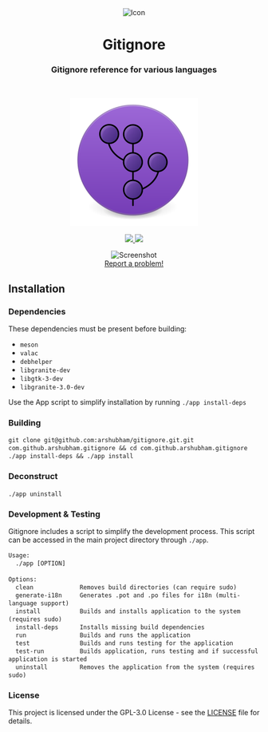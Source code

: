 <div align="center">
  <span align="center"> <img width="80" height="70" class="center" src="git@github.com:arshubham/gitignore.git/blob/master/data/images/com.github.arshubham.gitignore.png" alt="Icon"></span>
  <h1 align="center">Gitignore</h1>
  <h3 align="center">Gitignore reference for various languages</h3>
</div>

<br/>

<p align="center">
    <a href="https://appcenter.elementary.io/com.github.arshubham.gitignore">
        <img src="https://raw.githubusercontent.com/arshubham/gitignore/master/data/images/icons/128/com.github.arshubham.gitignore.svg">
    </a>
</p>

<p align="center">
  <a href="git@github.com:arshubham/gitignore.git/blob/master/LICENSE">
    <img src="https://img.shields.io/badge/License-GPL-3.0-blue.svg">
  </a>
  <a href="git@github.com:arshubham/gitignore.git/releases">
    <img src="https://img.shields.io/badge/Release-v%201.0.0-orange.svg">
  </a>
</p>

<p align="center">
    <img  src="git@github.com:arshubham/gitignore.git/blob/master/data/images/screenshot.png" alt="Screenshot"> <br>
  <a href="git@github.com:arshubham/gitignore.git/issues/new"> Report a problem! </a>
</p>

## Installation

### Dependencies
These dependencies must be present before building:
 - `meson`
 - `valac`
 - `debhelper`
 - `libgranite-dev`
 - `libgtk-3-dev`
 - `libgranite-3.0-dev`


Use the App script to simplify installation by running `./app install-deps`
 
 ### Building

```
git clone git@github.com:arshubham/gitignore.git.git com.github.arshubham.gitignore && cd com.github.arshubham.gitignore
./app install-deps && ./app install
```

### Deconstruct

```
./app uninstall
```

### Development & Testing

Gitignore includes a script to simplify the development process. This script can be accessed in the main project directory through `./app`.

```
Usage:
  ./app [OPTION]

Options:
  clean             Removes build directories (can require sudo)
  generate-i18n     Generates .pot and .po files for i18n (multi-language support)
  install           Builds and installs application to the system (requires sudo)
  install-deps      Installs missing build dependencies
  run               Builds and runs the application
  test              Builds and runs testing for the application
  test-run          Builds application, runs testing and if successful application is started
  uninstall         Removes the application from the system (requires sudo)
```

### License

This project is licensed under the GPL-3.0 License - see the [LICENSE](LICENSE.md) file for details.
